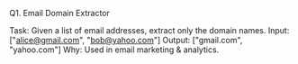 Q1. Email Domain Extractor

Task: Given a list of email addresses, extract only the domain names.
Input: ["alice@gmail.com", "bob@yahoo.com"]
Output: ["gmail.com", "yahoo.com"]
Why: Used in email marketing & analytics.